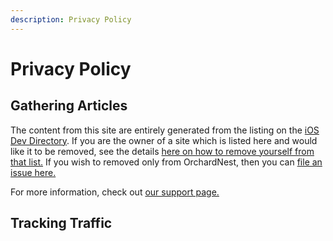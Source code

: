 ```yaml
---
description: Privacy Policy
---
```


#  Privacy Policy

## Gathering Articles

The content from this site are entirely generated from the listing on the [iOS Dev Directory](https://iosdevdirectory.com/). If you are the owner of a site which is listed here and would like it to be removed, see the details [here on how to remove yourself from that list.](https://iosdevdirectory.com/privacy/) If you wish to removed only from OrchardNest, then you can [file an issue here.](https://github.com/brightdigit/OrchardNest/issues/new?labels=remove-site)

For more information, check out [our support page.](/support)

## Tracking Traffic



